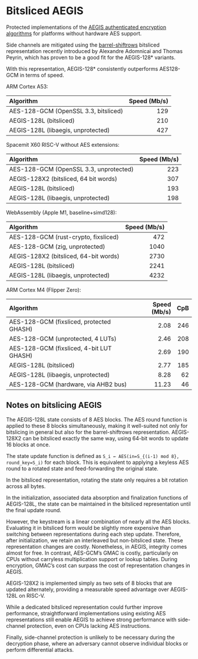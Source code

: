 # Bitsliced AEGIS

Protected implementations of the [AEGIS authenticated encryption algorithms](https://cfrg.github.io/draft-irtf-cfrg-aegis-aead/draft-irtf-cfrg-aegis-aead.html) for platforms without hardware AES support.

Side channels are mitigated using the [barrel-shiftrows](https://eprint.iacr.org/2020/1123.pdf) bitsliced representation recently introduced by Alexandre Adomnicai and Thomas Peyrin, which has proven to be a good fit for the AEGIS-128* variants.

With this representation, AEGIS-128* consistently outperforms AES128-GCM in terms of speed.

ARM Cortex A53:

| Algorithm                            | Speed (Mb/s) |
| :----------------------------------- | -----------: |
| AES-128-GCM (OpenSSL 3.3, bitsliced) |          129 |
| AEGIS-128L (bitsliced)               |          210 |
| AEGIS-128L (libaegis, unprotected)   |          427 |

Spacemit X60 RISC-V without AES extensions:

| Algorithm                              | Speed (Mb/s) |
| :------------------------------------- | -----------: |
| AES-128-GCM (OpenSSL 3.3, unprotected) |          223 |
| AEGIS-128X2 (bitsliced, 64 bit words)  |          307 |
| AEGIS-128L (bitsliced)                 |          193 |
| AEGIS-128L (libaegis, unprotected)     |          198 |

WebAssembly (Apple M1, baseline+simd128):

| Algorithm                             | Speed (Mb/s) |
| :------------------------------------ | -----------: |
| AES-128-GCM (rust-crypto, fixsliced)  |          472 |
| AES-128-GCM (zig, unprotected)        |         1040 |
| AEGIS-128X2 (bitsliced, 64-bit words) |         2730 |
| AEGIS-128L (bitsliced)                |         2241 |
| AEGIS-128L (libaegis, unprotected)    |         4232 |

ARM Cortex M4 (Flipper Zero):

| Algorithm                                | Speed (Mb/s) |  CpB |
| :--------------------------------------- | -----------: | ---: |
| AES-128-GCM (fixsliced, protected GHASH) |         2.08 |  246 |
| AES-128-GCM (unprotected, 4 LUTs)        |         2.46 |  208 |
| AES-128-GCM (fixsliced, 4-bit LUT GHASH) |         2.69 |  190 |
| AEGIS-128L (bitsliced)                   |         2.77 |  185 |
| AEGIS-128L (libaegis, unprotected)       |         8.28 |   62 |
| AES-128-GCM (hardware, via AHB2 bus)     |        11.23 |   46 |

## Notes on bitslicing AEGIS

The AEGIS-128L state consists of 8 AES blocks. The AES round function is applied to these 8 blocks simultaneously, making it well-suited not only for bitslicing in general but also for the barrel-shiftrows representation. AEGIS-128X2 can be bitsliced exactly the same way, using 64-bit words to update 16 blocks at once.

The state update function is defined as `S_i ← AES(in=S_{(i-1) mod 8}, round_key=S_i)` for each block. This is equivalent to applying a keyless AES round to a rotated state and feed-forwarding the original state.

In the bitsliced representation, rotating the state only requires a bit rotation across all bytes.

In the initialization, associated data absorption and finalization functions of AEGIS-128L, the state can be maintained in the bitsliced representation until the final update round.

However, the keystream is a linear combination of nearly all the AES blocks. Evaluating it in bitsliced form would be slightly more expensive than switching between representations during each step update. Therefore, after initialization, we retain an interleaved but non-bitsliced state. These representation changes are costly. Nonetheless, in AEGIS, integrity comes almost for free. In contrast, AES-GCM’s GMAC is costly, particularly on CPUs without carryless multiplication support or lookup tables. During encryption, GMAC’s cost can surpass the cost of representation changes in AEGIS.

AEGIS-128X2 is implemented simply as two sets of 8 blocks that are updated alternately, providing a measurable speed advantage over AEGIS-128L on RISC-V.

While a dedicated bitsliced representation could further improve performance, straightforward implementations using existing AES representations still enable AEGIS to achieve strong performance with side-channel protection, even on CPUs lacking AES instructions.

Finally, side-channel protection is unlikely to be necessary during the decryption phase, where an adversary cannot observe individual blocks or perform differential attacks.
